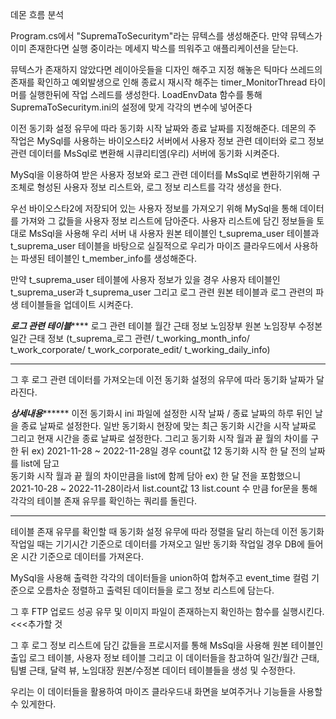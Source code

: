 데몬 흐름 분석

Program.cs에서 "SupremaToSecuritym"라는 뮤텍스를 생성해준다.
만약 뮤텍스가 이미 존재한다면 실행 중이라는 메세지 박스를 띄워주고 애플리케이션을 닫는다.

뮤텍스가 존재하지 않았다면 레이아웃들을 디자인 해주고 
지정 해놓은 틱마다 쓰레드의 존재를 확인하고 예외발생으로 인해 종료시 재시작 해주는 timer_MonitorThread 타이머를 실행한뒤에
작업 스레드를 생성한다. LoadEnvData 함수를 통해 SupremaToSecuritym.ini의 설정에 맞게 각각의 변수에 넣어준다

이전 동기화 설정 유무에 따라 동기화 시작 날짜와 종료 날짜를 지정해준다.
데몬의 주 작업은 MySql를 사용하는 바이오스타2 서버에서 사용자 정보 관련 데이터와 
로그 정보 관련 데이터를 MsSql로 변환해 시큐리티엠(우리) 서버에 동기화 시켜준다.

MySql을 이용하여 받은 사용자 정보와 로그 관련 데이터를 MsSql로 변환하기위해 
구조체로 형성된 사용자 정보 리스트와, 로그 정보 리스트를 각각 생성을 한다.

우선 바이오스타2에 저장되어 있는 사용자 정보를 가져오기 위해 MySql을 통해 데이터를 가져와
그 값들을 사용자 정보 리스트에 담아준다. 사용자 리스트에 담긴 정보들을 토대로 MsSql을 사용해 우리 서버 내 사용자 원본 테이블인 
t_suprema_user 테이블과 t_suprema_user 테이블을 바탕으로 실질적으로 우리가 마이즈 클라우드에서 사용하는 파생된 테이블인 
t_member_info를 생성해준다. 

만약 t_suprema_user 테이블에 사용자 정보가 있을 경우 사용자 테이블인 t_suprema_user과 t_suprema_user 
그리고 로그 관련 원본 테이블과 로그 관련의 파생 테이블들을 업데이트 시켜준다.

*************************************************로그 관련 테이블*****************************************************
   로그 관련 테이블         월간 근태 정보        노임장부 원본        노임장부 수정본         일간 근태 정보
(t_suprema_로그 관련/ t_working_month_info/ t_work_corporate/ t_work_corporate_edit/ t_working_daily_info)
**********************************************************************************************************************

그 후 로그 관련 데이터를 가져오는데 이전 동기화 설정의 유무에 따라 동기화 날짜가 달라진다.

***************************************************상세내용*********************************************************
이전 동기화시 ini 파일에 설정한 시작 날짜 / 종료 날짜의 하루 뒤인 날을 종료 날짜로 설정한다.
일반 동기화시 현장에 맞는 최근 동기화 시간을 시작 날짜로 그리고 현재 시간을 종료 날짜로 설정한다.
그리고 동기화 시작 월과 끝 월의 차이를 구한 뒤              ex) 2021-11-28 ~ 2022-11-28일 경우 count값 12
동기화 시작 한 달 전의 날짜를 list에 담고          
동기화 시작 월과 끝 월의 차이만큼을 list에 함께 담아        ex) 한 달 전을 포함했으니 2021-10-28 ~ 2022-11-28이라서 list.count값 13
list.count 수 만큼 for문을 통해 각각의 테이블 존재 유무를 확인하는 쿼리를 돌린다.
**********************************************************************************************************************

테이블 존재 유무를 확인할 때 동기화 설정 유무에 따라 정렬을 달리 하는데
이전 동기화 작업일 때는 기기시간 기준으로 데이터를 가져오고
일반 동기화 작업일 경우 DB에 들어온 시간 기준으로 데이터를 가져온다.

MySql을 사용해 출력한 각각의 데이터들을 union하여 합쳐주고 event_time 컬럼 기준으로 오름차순 정렬하고
출력된 데이터들을 로그 정보 리스트에 담는다.

그 후 FTP 업로드 성공 유무 및 이미지 파일이 존재하는지 확인하는 함수를 실행시킨다. <<<추가할 것

그 후 로그 정보 리스트에 담긴 값들을 프로시저를 통해 MsSql을 사용해
원본 테이블인 출입 로그 테이블, 사용자 정보 테이블 그리고 이 데이터들을 참고하여
일간/월간 근태, 팀별 근태, 달력 뷰, 노임대장 원본/수정본 데이터 테이블들을 생성 및 수정한다.

우리는 이 데이터들을 활용하여 마이즈 클라우드내 화면을 보여주거나 기능들을 사용할 수 있게한다.











 
